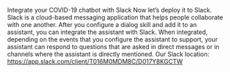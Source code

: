 Integrate your COVID-19 chatbot with Slack
Now let’s deploy it to Slack. Slack is a cloud-based messaging application that helps people collaborate with one another. After you configure a dialog skill and add it to an assistant, you can integrate the assistant with Slack.
When integrated, depending on the events that you configure the assistant to support, your assistant can respond to questions that are asked in direct messages or in channels where the assistant is directly mentioned.
Our Slack location:  https://app.slack.com/client/T016M0MDM8C/D017Y8KGCTW
